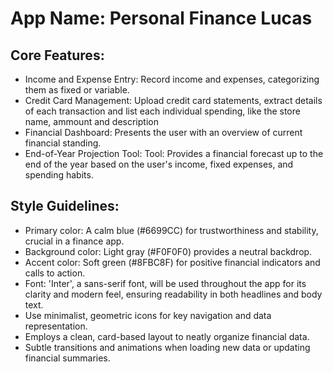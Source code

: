 # **App Name**: Personal Finance Lucas

## Core Features:

- Income and Expense Entry: Record income and expenses, categorizing them as fixed or variable.
- Credit Card Management: Upload credit card statements, extract details of each transaction and list each individual spending, like the store name, ammount and description
- Financial Dashboard: Presents the user with an overview of current financial standing.
- End-of-Year Projection Tool: Tool: Provides a financial forecast up to the end of the year based on the user's income, fixed expenses, and spending habits.

## Style Guidelines:

- Primary color: A calm blue (#6699CC) for trustworthiness and stability, crucial in a finance app.
- Background color: Light gray (#F0F0F0) provides a neutral backdrop.
- Accent color: Soft green (#8FBC8F) for positive financial indicators and calls to action.
- Font: 'Inter', a sans-serif font, will be used throughout the app for its clarity and modern feel, ensuring readability in both headlines and body text.
- Use minimalist, geometric icons for key navigation and data representation.
- Employs a clean, card-based layout to neatly organize financial data.
- Subtle transitions and animations when loading new data or updating financial summaries.